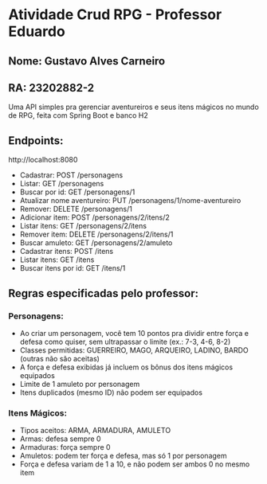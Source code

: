 # Atividade Crud RPG - Professor Eduardo

## Nome: Gustavo Alves Carneiro
## RA: 23202882-2

Uma API simples pra gerenciar aventureiros e seus itens mágicos no mundo de RPG, feita com Spring Boot e banco H2

## Endpoints:

http://localhost:8080

- Cadastrar: POST /personagens
- Listar: GET /personagens
- Buscar por id: GET /personagens/1
- Atualizar nome aventureiro: PUT /personagens/1/nome-aventureiro
- Remover: DELETE /personagens/1
- Adicionar item: POST /personagens/2/itens/2
- Listar itens: GET /personagens/2/itens
- Remover item: DELETE /personagens/2/itens/1
- Buscar amuleto: GET /personagens/2/amuleto
- Cadastrar itens: POST /itens
- Listar itens: GET /itens
- Buscar itens por id: GET /itens/1

## Regras especificadas pelo professor:

### Personagens:
- Ao criar um personagem, você tem 10 pontos pra dividir entre força e defesa como quiser, sem ultrapassar o limite (ex.: 7-3, 4-6, 8-2)
- Classes permitidas: GUERREIRO, MAGO, ARQUEIRO, LADINO, BARDO (outras não são aceitas)
- A força e defesa exibidas já incluem os bônus dos itens mágicos equipados
- Limite de 1 amuleto por personagem
- Itens duplicados (mesmo ID) não podem ser equipados

### Itens Mágicos:
- Tipos aceitos: ARMA, ARMADURA, AMULETO
- Armas: defesa sempre 0
- Armaduras: força sempre 0
- Amuletos: podem ter força e defesa, mas só 1 por personagem
- Força e defesa variam de 1 a 10, e não podem ser ambos 0 no mesmo item
